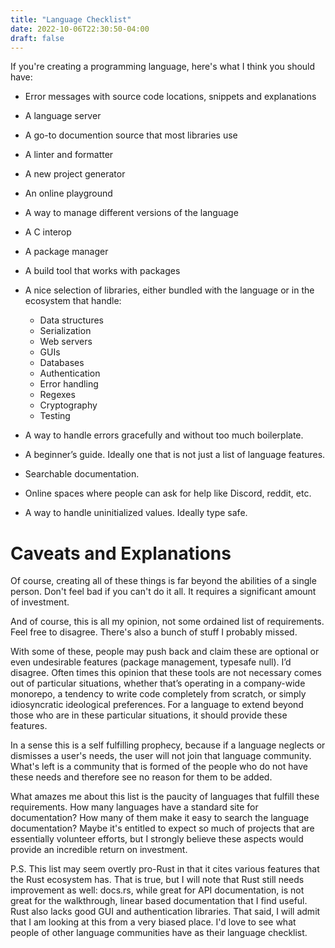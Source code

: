 ```yaml
---
title: "Language Checklist"
date: 2022-10-06T22:30:50-04:00
draft: false 
---
```


If you're creating a programming language, here's what I think you should have:

- Error messages with source code locations, snippets and explanations

- A language server

- A go-to documention source that most libraries use

- A linter and formatter

- A new project generator

- An online playground

- A way to manage different versions of the language

- A C interop

- A package manager

- A build tool that works with packages

- A nice selection of libraries, either bundled with the language or in the ecosystem that handle:
  - Data structures
  - Serialization
  - Web servers
  - GUIs
  - Databases
  - Authentication
  - Error handling
  - Regexes
  - Cryptography
  - Testing

- A way to handle errors gracefully and without too much boilerplate.

- A beginner’s guide. Ideally one that is not just a list of language features.

- Searchable documentation.

- Online spaces where people can ask for help like Discord, reddit, etc.

- A way to handle uninitialized values. Ideally type safe.


# Caveats and Explanations

Of course, creating all of these things is far beyond the abilities of
a single person. Don't feel bad if you can't do it all. It
requires a significant amount of investment.

And of course, this is all my opinion, not some ordained list of
requirements. Feel free to disagree. There's also a bunch of stuff I
probably missed.

With some of these, people may push back and claim these are optional
or even undesirable features (package management, typesafe
null). I’d disagree. Often times this opinion that these tools are not
necessary comes out of particular situations, whether that’s operating
in a company-wide monorepo, a tendency to write code completely from
scratch, or simply idiosyncratic ideological preferences. For a
language to extend beyond those who are in these particular
situations, it should provide these features.

In a sense this is a self fulfilling prophecy, because if a language
neglects or dismisses a user's needs, the user will not join that
language community. What's left is a community that is formed of the
people who do not have these needs and therefore see no reason for
them to be added.

What amazes me about this list is the paucity of languages that
fulfill these requirements. How many languages have a standard site
for documentation? How many of them make it easy to search the
language documentation? Maybe it's entitled to expect so much of
projects that are essentially volunteer efforts, but I strongly
believe these aspects would provide an incredible return on
investment.

P.S. This list may seem overtly pro-Rust in that it cites various
features that the Rust ecosystem has. That is true, but I will note
that Rust still needs improvement as well: docs.rs, while great for
API documentation, is not great for the walkthrough, linear based
documentation that I find useful. Rust also lacks good GUI and
authentication libraries. That said, I will admit that I am looking at
this from a very biased place. I'd love to see what people of other
language communities have as their language checklist.
